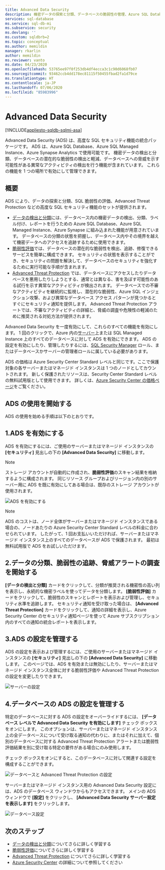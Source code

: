 ```yaml
---
title: Advanced Data Security
description: 機密データの探索と分類、データベースの脆弱性の管理、Azure SQL Database、Azure SQL Managed Instance、または Azure Synapse のデータベースへの脅威を示す可能性がある異常なアクティビティの検出などの機能について説明します。
services: sql-database
ms.service: sql-db-mi
ms.subservice: security
ms.devlang: ''
ms.custom: sqldbrb=2
ms.topic: conceptual
ms.author: memildin
manager: rkarlin
author: memildin
ms.reviewer: vanto
ms.date: 04/23/2020
ms.openlocfilehash: 53765ee97f0f253db4df4ecca3c1c90d6068fb07
ms.sourcegitcommit: 93462ccb4dd178ec81115f50455fbad2fa1d79ce
ms.translationtype: HT
ms.contentlocale: ja-JP
ms.lasthandoff: 07/06/2020
ms.locfileid: "85983996"
---
```

# <a name="advanced-data-security"></a>Advanced Data Security
[!INCLUDE[appliesto-sqldb-sqlmi-asa](../includes/appliesto-sqldb-sqlmi-asa.md)]


Advanced Data Security (ADS) は、高度な SQL セキュリティ機能の統合パッケージです。 ADS は、Azure SQL Database、Azure SQL Managed Instance、Azure Synapse Analytics で使用可能です。 機密データの検出と分類、データベースの潜在的な脆弱性の検出と軽減、データベースへの脅威を示す可能性がある異常なアクティビティの検出を行う機能が含まれています。 これらの機能を 1 つの場所で有効にして管理できます。

## <a name="overview"></a>概要

ADS により、データの探索と分類、SQL 脆弱性の評価、Advanced Threat Protection などの高度な SQL セキュリティ機能のセットが提供されます。
- [データの検出と分類](data-discovery-and-classification-overview.md)には、データベース内の機密データの検出、分類、ラベル付け、レポートを行うための Azure SQL Database、Azure SQL Managed Instance、Azure Synapse に組み込まれた機能が用意されています。 データベースの分類の状態を把握し、データベース内やその境界を越えて機密データへのアクセスを追跡するために使用できます。
- [脆弱性評価](sql-vulnerability-assessment.md)では、データベースの潜在的な脆弱性を検出、追跡、修復できるサービスを簡単に構成できます。 セキュリティの状態を表示することができ、セキュリティの問題を解決して、データベースのセキュリティを強化するために実行可能な手順が含まれます。
- [Advanced Threat Protection](threat-detection-overview.md) では、データベースにアクセスしたりデータベースを悪用したりしようとする、通常とは異なる、害を及ぼす可能性のある試行を示す異常なアクティビティが検出されます。 データベースでの不審なアクティビティを継続的に監視し、潜在的な脆弱性、Azure SQL インジェクション攻撃、および異常なデータベース アクセス パターンが見つかるとすぐにセキュリティ通知を提供します。 Advanced Threat Protection アラートでは、不審なアクティビティの詳細と、脅威の調査や危険性の軽減のために推奨される対処方法が提供されます。

Advanced Data Security を一度有効にして、これらのすべての機能を有効にします。 1 回のクリックで、Azure 内の[サーバー](logical-servers.md)上または SQL Managed Instance 上のすべてのデータベースに対して ADS を有効にできます。 ADS の設定を有効にしたり、管理したりするには、[SQL Security Manager](https://docs.microsoft.com/azure/role-based-access-control/built-in-roles#sql-security-manager) ロール、またはデータベースかサーバーの管理者ロールに属している必要があります。

ADS の価格は Azure Security Center Standard レベルと同じです。ここで保護対象の各サーバーまたはマネージド インスタンスは 1 つのノードとしてカウントされます。 新しく保護されたリソースは、Security Center Standard レベルの無料試用版として使用できます。 詳しくは、[Azure Security Center の価格ページ](https://azure.microsoft.com/pricing/details/security-center/)をご覧ください。

## <a name="getting-started-with-ads"></a>ADS の使用を開始する

ADS の使用を始める手順は以下のとおりです。

## <a name="1-enable-ads"></a>1.ADS を有効にする

ADS を有効にするには、ご使用のサーバーまたはマネージド インスタンスの **[セキュリティ]** 見出しの下の **[Advanced Data Security]** に移動します。

> [!NOTE]
> ストレージ アカウントが自動的に作成され、**脆弱性評価**のスキャン結果を格納するように構成されます。 同じリソース グループおよびリージョン内の別のサーバー用に ADS を既に有効にしてある場合は、既存のストレージ アカウントが使用されます。

![ADS を有効にする](./media/advanced-data-security/enable_ads.png)

> [!NOTE]
> ADS のコストは、ノード全体がサーバーまたはマネージド インスタンスである場合の、ノードあたりの Azure Security Center Standard レベルの料金に合わせられています。 したがって、1 回お支払いいただければ、サーバーまたはマネージド インスタンス上のすべてのデータベースが ADS で保護されます。 最初は無料試用版で ADS をお試しいただけます。

## <a name="2-start-classifying-data-tracking-vulnerabilities-and-investigating-threat-alerts"></a>2.データの分類、脆弱性の追跡、脅威アラートの調査を開始する

**[データの検出と分類]** カードをクリックして、分類が推奨される機密性の高い列を表示し、永続的な機密ラベルを使ってデータを分類します。 **[脆弱性評価]** カードをクリックして、脆弱性のスキャンとレポートを表示および管理し、セキュリティ水準を追跡します。 セキュリティ通知を受け取った場合は、 **[Advanced Threat Protection]** カードをクリックして、通知の詳細を表示し、Azure Security Center のセキュリティ通知ページを使って Azure サブスクリプション内のすべての通知の統合レポートを表示します。

## <a name="3-manage-ads-settings"></a>3.ADS の設定を管理する

ADS の設定を表示および管理するには、ご使用のサーバーまたはマネージド インスタンスの **[セキュリティ]** 見出しの下の **[Advanced Data Security]** に移動します。 このページでは、ADS を有効または無効にしたり、サーバーまたはマネージド インスタンス全体に対する脆弱性評価や Advanced Threat Protection の設定を変更したりできます。

![サーバーの設定](./media/advanced-data-security/server_settings.png)

## <a name="4-manage-ads-settings-for-a-database"></a>4.データベースの ADS の設定を管理する

特定のデータベースに対する ADS の設定をオーバーライドするには、 **[データベース レベルで Advanced Data Security を有効にします]** チェック ボックスをオンにします。 このオプションは、サーバーまたはマネージド インスタンス上の全データベースについて受け取る通知の代わりに、またはそれに加えて、個別のデータベースに対する Advanced Threat Protection アラートまたは脆弱性評価結果を別に受け取る特定の要件がある場合にのみ使用します。

チェック ボックスをオンにすると、このデータベースに対して関連する設定を構成することができます。

![データベースと Advanced Threat Protection の設定](./media/advanced-data-security/database_threat_detection_settings.png)

サーバーまたはマネージド インスタンス用の Advanced Data Security 設定には、ADS のデータベース ウィンドウからもアクセスできます。 メインの ADS ウィンドウで **[設定]** をクリックし、 **[Advanced Data Security サーバー設定を表示します]** をクリックします。

![データベース設定](./media/advanced-data-security/database_settings.png)

## <a name="next-steps"></a>次のステップ

- [データの検出と分類](data-discovery-and-classification-overview.md)についてさらに詳しく学習する
- [脆弱性評価](sql-vulnerability-assessment.md)についてさらに詳しく学習する
- [Advanced Threat Protection](threat-detection-configure.md) についてさらに詳しく学習する
- [Azure Security Center](https://docs.microsoft.com/azure/security-center/security-center-intro) の詳細について参照してください
